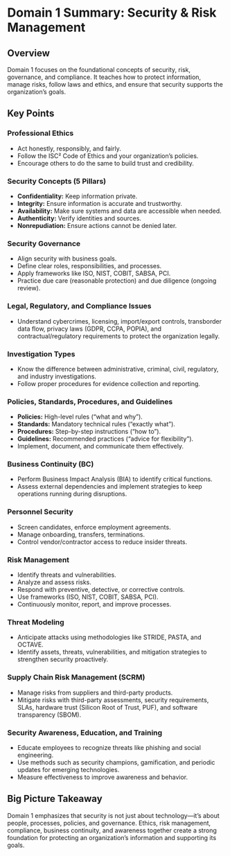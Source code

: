 # Domain 1 Summary: Security & Risk Management

## Overview
Domain 1 focuses on the foundational concepts of security, risk, governance, and compliance. It teaches how to protect information, manage risks, follow laws and ethics, and ensure that security supports the organization’s goals.

## Key Points

### Professional Ethics
- Act honestly, responsibly, and fairly.
- Follow the ISC² Code of Ethics and your organization’s policies.
- Encourage others to do the same to build trust and credibility.

### Security Concepts (5 Pillars)
- **Confidentiality:** Keep information private.
- **Integrity:** Ensure information is accurate and trustworthy.
- **Availability:** Make sure systems and data are accessible when needed.
- **Authenticity:** Verify identities and sources.
- **Nonrepudiation:** Ensure actions cannot be denied later.

### Security Governance
- Align security with business goals.
- Define clear roles, responsibilities, and processes.
- Apply frameworks like ISO, NIST, COBIT, SABSA, PCI.
- Practice due care (reasonable protection) and due diligence (ongoing review).

### Legal, Regulatory, and Compliance Issues
- Understand cybercrimes, licensing, import/export controls, transborder data flow, privacy laws (GDPR, CCPA, POPIA), and contractual/regulatory requirements to protect the organization legally.

### Investigation Types
- Know the difference between administrative, criminal, civil, regulatory, and industry investigations.
- Follow proper procedures for evidence collection and reporting.

### Policies, Standards, Procedures, and Guidelines
- **Policies:** High-level rules (“what and why”).
- **Standards:** Mandatory technical rules (“exactly what”).
- **Procedures:** Step-by-step instructions (“how to”).
- **Guidelines:** Recommended practices (“advice for flexibility”).
- Implement, document, and communicate them effectively.

### Business Continuity (BC)
- Perform Business Impact Analysis (BIA) to identify critical functions.
- Assess external dependencies and implement strategies to keep operations running during disruptions.

### Personnel Security
- Screen candidates, enforce employment agreements.
- Manage onboarding, transfers, terminations.
- Control vendor/contractor access to reduce insider threats.

### Risk Management
- Identify threats and vulnerabilities.
- Analyze and assess risks.
- Respond with preventive, detective, or corrective controls.
- Use frameworks (ISO, NIST, COBIT, SABSA, PCI).
- Continuously monitor, report, and improve processes.

### Threat Modeling
- Anticipate attacks using methodologies like STRIDE, PASTA, and OCTAVE.
- Identify assets, threats, vulnerabilities, and mitigation strategies to strengthen security proactively.

### Supply Chain Risk Management (SCRM)
- Manage risks from suppliers and third-party products.
- Mitigate risks with third-party assessments, security requirements, SLAs, hardware trust (Silicon Root of Trust, PUF), and software transparency (SBOM).

### Security Awareness, Education, and Training
- Educate employees to recognize threats like phishing and social engineering.
- Use methods such as security champions, gamification, and periodic updates for emerging technologies.
- Measure effectiveness to improve awareness and behavior.

## Big Picture Takeaway
Domain 1 emphasizes that security is not just about technology—it’s about people, processes, policies, and governance. Ethics, risk management, compliance, business continuity, and awareness together create a strong foundation for protecting an organization’s information and supporting its goals.

